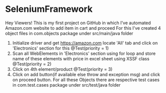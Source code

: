 # SeleniumFramework
Hey Viewers! This is my first project on GitHub in which I've automated Amazon.com website to add item in cart and proceed
For this I've created 4 object files in com.objects package under src/main/java folder 
1. Initialize driver and get https://amazon.com locate 'All' tab and click on 'Electronics' section for this @Test(priority = 1)
2. Scan all WebElements in 'Electronics' section using for loop and store name of these elements with price in excel sheet using XSSF class @Test(priority = 2)
3. Click on 4th element/product @Test(priority = 3)
4. Click on add button(if available else throw and exception msg) and click on proceed button.
For all these Objects there are respective test cases in com.test.cases package under src/test/java folder
